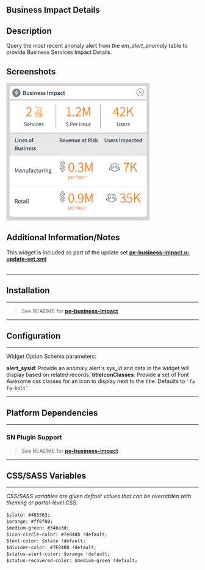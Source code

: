 ## Business Impact Details

## Description

Query the most recent anonaly alert from the *em_alert_anomaly* table to provide Business Services Impact Details.

## Screenshots
![alt text](../images/pe-business-impact-1b.png "expanded")

## Additional Information/Notes 
This widget is included as part of the update set **[pe-business-impact.u-update-set.xml](../pe-business-impact/pe-business-impact.u-update-set.xml)** <br/><br/>

---
## Installation
---
> See README for **[pe-business-impact](../pe-business-impact/README.md)** 
---
## Configuration
---
Widget Option Schema parameters:

**alert_sysid**: Provide an anomaly alert's sys_id and data in the widget will display based on related records.
**titleIconClasses**: Provide a set of Font Awesome css classes for an icon to display next to the title. Defaults to `'fa fa-bolt'`.

---
## Platform Dependencies
---
### SN Plugin Support
> See README for **[pe-business-impact](../pe-business-impact/README.md)**
---
## CSS/SASS Variables
---
_CSS/SASS variables are given default values that can be overridden with theming or portal-level CSS._

`$slate: #485563;`<br/>
`$orange: #ff6f00;`<br/>
`$medium-green: #34ba3d;`<br/>
`$icon-circle-color: #7e848b !default;`<br/>
`$text-color: $slate !default;`<br/>
`$divider-color: #7E848B !default;`<br/>
`$status-alert-color: $orange !default;`<br/>
`$status-recovered-color: $medium-green !default;`<br/>